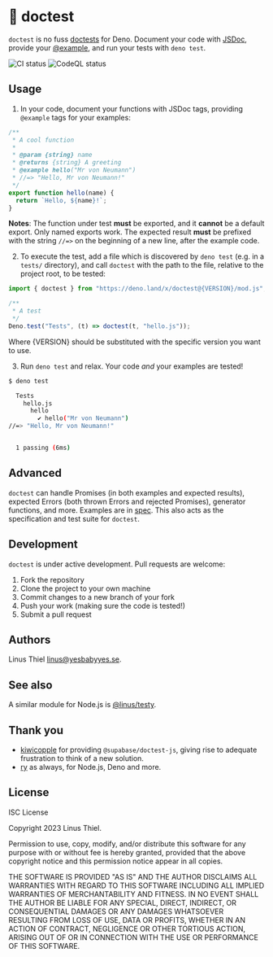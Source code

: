 # 🧪 doctest

`doctest` is no fuss [doctests][doctest] for Deno. Document your code with
[JSDoc][jsdoc], provide your [@example][example], and run your tests with
`deno test`.

![CI status](https://github.com/linus/doctest/workflows/CI/badge.svg)
![CodeQL status](https://github.com/linus/doctest/workflows/CodeQL/badge.svg)

## Usage

1. In your code, document your functions with JSDoc tags, providing `@example`
   tags for your examples:

```js
/**
 * A cool function
 *
 * @param {string} name
 * @returns {string} A greeting
 * @example hello("Mr von Neumann")
 * //=> "Hello, Mr von Neumann!"
 */
export function hello(name) {
  return `Hello, ${name}!`;
}
```

**Notes**: The function under test **must** be exported, and it **cannot** be a
default export. Only named exports work. The expected result **must** be
prefixed with the string `//=>` on the beginning of a new line, after the
example code.

2. To execute the test, add a file which is discovered by `deno test` (e.g. in a
   `tests/` directory), and call `doctest` with the path to the file, relative
   to the project root, to be tested:

```js
import { doctest } from "https://deno.land/x/doctest@{VERSION}/mod.js";

/**
 * A test
 */
Deno.test("Tests", (t) => doctest(t, "hello.js"));
```

Where {VERSION} should be substituted with the specific version you want to use.

3. Run `deno test` and relax. Your code _and_ your examples are tested!

```bash
$ deno test

  Tests
    hello.js
      hello
        ✔ hello("Mr von Neumann")
//=> "Hello, Mr von Neumann!"


  1 passing (6ms)
```

## Advanced

`doctest` can handle Promises (in both examples and expected results), expected
Errors (both thrown Errors and rejected Promises), generator functions, and
more. Examples are in [spec](spec). This also acts as the specification and test
suite for `doctest`.

## Development

`doctest` is under active development. Pull requests are welcome:

1. Fork the repository
2. Clone the project to your own machine
3. Commit changes to a new branch of your fork
4. Push your work (making sure the code is tested!)
5. Submit a pull request

## Authors

Linus Thiel <linus@yesbabyyes.se>.

## See also

A similar module for Node.js is [@linus/testy](https://github.com/linus/testy).

## Thank you

- [kiwicopple](https://github.com/kiwicopple) for providing
  `@supabase/doctest-js`, giving rise to adequate frustration to think of a new
  solution.
- [ry](https://github.com/ry) as always, for Node.js, Deno and more.

## License

ISC License

Copyright 2023 Linus Thiel.

Permission to use, copy, modify, and/or distribute this software for any purpose
with or without fee is hereby granted, provided that the above copyright notice
and this permission notice appear in all copies.

THE SOFTWARE IS PROVIDED "AS IS" AND THE AUTHOR DISCLAIMS ALL WARRANTIES WITH
REGARD TO THIS SOFTWARE INCLUDING ALL IMPLIED WARRANTIES OF MERCHANTABILITY AND
FITNESS. IN NO EVENT SHALL THE AUTHOR BE LIABLE FOR ANY SPECIAL, DIRECT,
INDIRECT, OR CONSEQUENTIAL DAMAGES OR ANY DAMAGES WHATSOEVER RESULTING FROM LOSS
OF USE, DATA OR PROFITS, WHETHER IN AN ACTION OF CONTRACT, NEGLIGENCE OR OTHER
TORTIOUS ACTION, ARISING OUT OF OR IN CONNECTION WITH THE USE OR PERFORMANCE OF
THIS SOFTWARE.

[doctest]: https://docs.python.org/3/library/doctest.html
[jsdoc]: https://jsdoc.app/
[example]: https://jsdoc.app/tags-example.html

